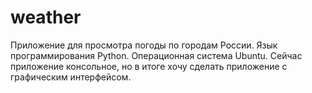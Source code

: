 # weather
Приложение для просмотра погоды по городам России. Язык программирования Python. Операционная система Ubuntu.
Сейчас приложение консольное, но в итоге хочу сделать приложение с графическим интерфейсом.
